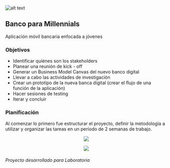 ![alt text](https://image.ibb.co/dypAen/Captura_de_pantalla_2018_03_25_a_la_s_11_37_48_a_m.png)

## Banco para Millennials
Aplicación móvil bancaria enfocada a jóvenes

### Objetivos
* Identificar quiénes son los stakeholders 
* Planear una reunión de kick - off 
* Generar un Business Model Canvas del nuevo banco digital
* Llevar a cabo las actividades de investigación
* Crear un prototipo de la nueva banca digital (crear el flujo de una función de la aplicación)
* Hacer sesiones de testing
* Iterar y concluir

### Planificación

Al comenzar lo primero fue estructurar el proyecto, definir la metodología a utilizar y organizar las tareas en un período de 2 semanas de trabajo.
 <p align="center"> 
<img src="https://image.ibb.co/cwSwKn/Captura_de_pantalla_2018_03_25_a_la_s_12_33_33_p_m.png">
</p>



 <p align="center"> 
<img src="https://image.ibb.co/fdzXs7/Tutti_Frutti.jpg">
</p>

###### *Proyecto desarrollado para Laboratoria*


